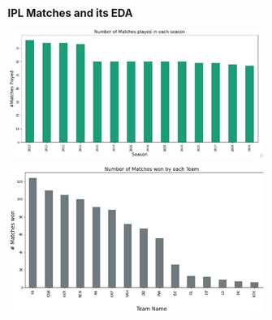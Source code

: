 ## IPL Matches and its EDA

![Matches Played in all IPL Seasons](https://raw.githubusercontent.com/chethanatgithub/Data-Science/main/images/No_of_IPLmatches_Played.JPG "Matches Played in all IPL Seasons")

![No of Matches won by Each Team](https://raw.githubusercontent.com/chethanatgithub/Data-Science/main/images/No_of_matches_won_by_each_team.JPG "No of Matches won by Each Team")
